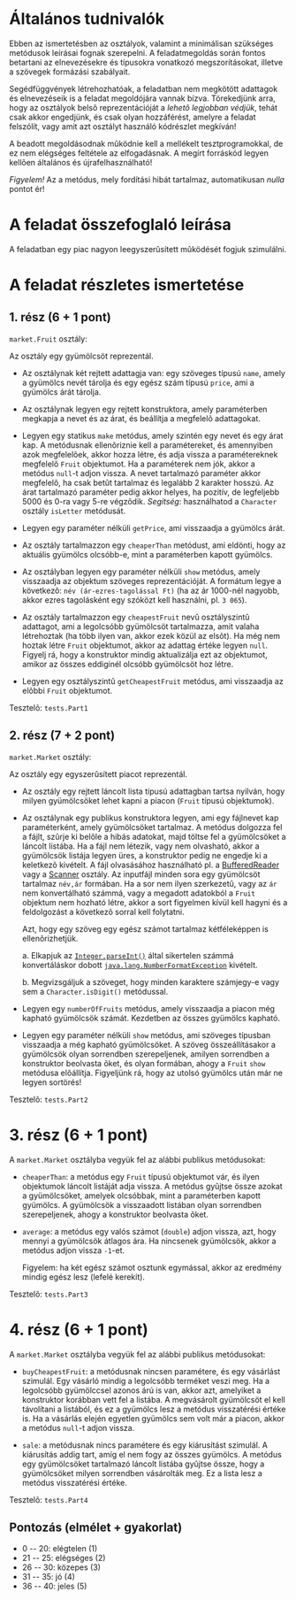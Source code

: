 # Általános tudnivalók

Ebben az ismertetésben az osztályok, valamint a minimálisan szükséges
metódusok leírásai fognak szerepelni.  A feladatmegoldás során fontos
betartani az elnevezésekre és típusokra vonatkozó megszorításokat,
illetve a szövegek formázási szabályait.

Segédfüggvények létrehozhatóak, a feladatban nem megkötött adattagok
és elnevezéseik is a feladat megoldójára vannak bízva. Törekedjünk
arra, hogy az osztályok belsõ reprezentációját a *lehetõ legjobban
védjük*, tehát csak akkor engedjünk, és csak olyan hozzáférést,
amelyre a feladat felszólít, vagy amit azt osztályt használó
kódrészlet megkíván!

A beadott megoldásodnak mûködnie kell a mellékelt tesztprogramokkal,
de ez nem elégséges feltétele az elfogadásnak. A megírt forráskód
legyen kellõen általános és újrafelhasználható!

*Figyelem!* Az a metódus, mely fordítási hibát tartalmaz,
automatikusan *nulla* pontot ér!

# A feladat összefoglaló leírása

A feladatban egy piac nagyon leegyszerûsített mûködését fogjuk
szimulálni.

# A feladat részletes ismertetése

## 1. rész (6 + 1 pont)

`market.Fruit` osztály:

Az osztály egy gyümölcsöt reprezentál.

 - Az osztálynak két rejtett adattagja van: egy szöveges típusú
 `name`, amely a gyümölcs nevét tárolja és egy egész szám típusú
 `price`, ami a gyümölcs árát tárolja.
 
 - Az osztálynak legyen egy rejtett konstruktora, amely paraméterben
 megkapja a nevet és az árat, és beállítja a megfelelõ adattagokat.
 
 - Legyen egy statikus `make` metódus, amely szintén egy nevet és egy
 árat kap. A metódusnak ellenõriznie kell a paramétereket, és
 amennyiben azok megfelelõek, akkor hozza létre, és adja vissza a
 paramétereknek megfelelõ `Fruit` objektumot. Ha a paraméterek
 nem jók, akkor a metódus `null`-t adjon vissza. A nevet tartalmazó
 paraméter akkor megfelelõ, ha csak betût tartalmaz és
 legalább 2 karakter hosszú. Az árat tartalmazó
 paraméter pedig akkor helyes, ha pozitív, de legfeljebb 5000 és 0-ra
 vagy 5-re végzõdik.
 *Segítség*: használhatod a `Character` osztály `isLetter` metódusát.
 
 - Legyen egy paraméter nélküli `getPrice`, ami visszaadja a gyümölcs
 árát.
 
 - Az osztály tartalmazzon egy `cheaperThan` metódust, ami eldönti,
 hogy az aktuális gyümölcs olcsóbb-e, mint a paraméterben kapott
 gyümölcs.
 
 - Az osztályban legyen egy paraméter nélküli `show` metódus, amely
 visszaadja az objektum szöveges reprezentációját. A formátum legye a
 következõ: `név (ár-ezres-tagolással Ft)` (ha az ár 1000-nél nagyobb,
 akkor ezres tagolásként egy szóközt kell használni, pl. `3 065`).
 
 - Az osztály tartalmazzon egy `cheapestFruit` nevû
 osztályszintû adattagot, ami a legolcsóbb gyümölcsöt tartalmazza,
 amit valaha létrehoztak (ha több ilyen van, akkor ezek közül az
 elsõt). Ha még nem hoztak létre `Fruit` objektumot, akkor az
 adattag értéke legyen `null`. Figyelj rá, hogy a konstruktor mindig
 aktualizálja ezt az objektumot, amikor az összes eddiginél olcsóbb
 gyümölcsöt hoz létre.
 
 - Legyen egy osztályszintû `getCheapestFruit` metódus, ami
 visszaadja az elõbbi `Fruit` objektumot.

Tesztelõ: `tests.Part1`

## 2. rész (7 + 2 pont)

`market.Market` osztály:

Az osztály egy egyszerûsített piacot reprezentál.

 - Az osztály egy rejtett láncolt lista típusú adattagban tartsa
 nyilván, hogy milyen gyümölcsöket lehet kapni a piacon (`Fruit`
 típusú objektumok).
 
 - Az osztálynak egy publikus konstruktora legyen, ami egy fájlnevet
 kap paraméterként, amely gyümölcsöket tartalmaz. A metódus dolgozza
 fel a fájlt, szûrje ki belõle a hibás adatokat, majd töltse fel a
 gyümölcsöket a láncolt listába. Ha a fájl nem létezik, vagy nem
 olvasható, akkor a gyümölcsök listája legyen üres, a konstruktor
 pedig ne engedje ki a keletkezõ kivételt.
 A fájl olvasásához használható pl. a [BufferedReader](https://docs.oracle.com/javase/8/docs/api/java/io/BufferedReader.html)
 vagy a [Scanner](https://docs.oracle.com/javase/8/docs/api/java/util/Scanner.html) osztály.
 Az inputfájl minden sora egy gyümölcsöt tartalmaz `név,ár` formában.
 Ha a sor nem ilyen szerkezetû, vagy az `ár` nem konvertálható
 számmá, vagy a megadott adatokból a `Fruit` objektum nem
 hozható létre, akkor a sort figyelmen kívül kell hagyni és a
 feldolgozást a következõ sorral kell folytatni.
 
    Azt, hogy egy szöveg egy egész számot tartalmaz kétféleképpen is
    ellenõrizhetjük.

     a. Elkapjuk az [`Integer.parseInt()`][parseint] által sikertelen
        számmá konvertáláskor dobott
        [`java.lang.NumberFormatException`][nfe] kivételt.

     b. Megvizsgáljuk a szöveget, hogy minden karaktere számjegy-e
        vagy sem a `Character.isDigit()` metódussal.
         
 - Legyen egy `numberOfFruits` metódus, amely visszaadja a
 piacon még kapható gyümölcsök számát. Kezdetben az összes gyümölcs
 kapható.
 
 - Legyen egy paraméter nélküli `show` metódus, ami szöveges típusban
 visszaadja a még kapható gyümölcsöket. A szöveg összeállításakor a
 gyümölcsök olyan sorrendben szerepeljenek, amilyen sorrendben a
 konstruktor beolvasta õket, és olyan formában, ahogy a `Fruit`
 `show` metódusa elõállítja. Figyeljünk rá, hogy az utolsó gyümölcs
 után már ne legyen sortörés!

Tesztelõ: `tests.Part2`

# 3. rész (6 + 1 pont)

A `market.Market` osztályba vegyük fel az alábbi publikus
metódusokat:

 - `cheaperThan`: a metódus egy `Fruit` típusú objektumot
 vár, és ilyen objektumok láncolt listáját adja vissza. A metódus
 gyûjtse össze azokat a gyümölcsöket, amelyek olcsóbbak, mint a
 paraméterben kapott gyümölcs. A gyümölcsök a visszaadott listában
 olyan sorrendben szerepeljenek, ahogy a konstruktor beolvasta
 õket.
 
 - `average`: a metódus egy valós számot (`double`) adjon vissza,
 azt, hogy mennyi a gyümölcsök átlagos ára.
 Ha nincsenek gyümölcsök, akkor a metódus adjon vissza `-1`-et.
 
    Figyelem: ha két egész számot osztunk egymással, akkor az
    eredmény mindig egész lesz (lefelé kerekít).

Tesztelõ: `tests.Part3`

# 4. rész (6 + 1 pont)

A `market.Market` osztályba vegyük fel az alábbi publikus
metódusokat:

 - `buyCheapestFruit`: a metódusnak nincsen paramétere, és egy
 vásárlást szimulál. Egy vásárló mindig a legolcsóbb terméket
 veszi meg. Ha a legolcsóbb gyümölccsel azonos árú is van, akkor azt,
 amelyiket a konstruktor korábban vett fel a listába. A megvásárolt
 gyümölcsöt el kell távolítani a listából, és ez a gyümölcs lesz a
 metódus visszatérési értéke is.
 Ha a vásárlás elején egyetlen gyümölcs sem volt már a piacon, akkor
 a metódus `null`-t adjon vissza.
 
 - `sale`: a metódusnak nincs paramétere és egy kiárusítást
 szimulál. A kiárusítás addig tart, amíg el nem fogy az összes
 gyümölcs. A metódus egy gyümölcsöket tartalmazó láncolt listába
 gyûjtse össze, hogy a gyümölcsöket milyen sorrendben vásárolták meg.
 Ez a lista lesz a metódus visszatérési értéke.

Tesztelõ: `tests.Part4`

## Pontozás (elmélet + gyakorlat)

  - 0  -- 20: elégtelen (1)
  - 21 -- 25: elégséges (2)
  - 26 -- 30: közepes (3)
  - 31 -- 35: jó (4)
  - 36 -- 40: jeles (5)

[parseint]: https://bead.inf.elte.hu/files/java/api/java/lang/Integer.html#parseInt-java.lang.String-
[nfe]: https://bead.inf.elte.hu/files/java/api/java/lang/NumberFormatException.html
